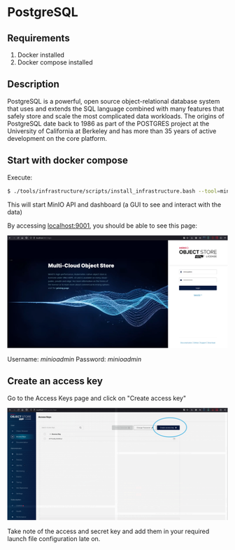 # PostgreSQL
## Requirements

1. Docker installed
2. Docker compose installed

## Description
PostgreSQL is a powerful, open source object-relational database system that uses and extends the SQL language combined with many features that safely store and scale the most complicated data workloads. The origins of PostgreSQL date back to 1986 as part of the POSTGRES project at the University of California at Berkeley and has more than 35 years of active development on the core platform.

## Start with docker compose
Execute:

```bash
$ ./tools/infrastructure/scripts/install_infrastructure.bash --tool=minio --install-type=docker
```

This will start MinIO API and dashboard (a GUI to see and interact with the data)

By accessing [localhost:9001](http://localhost:9001), you should be able to see this page:

![MinIO](../../images/minio.png)

Username: *minioadmin*
Password: *minioadmin*

## Create an access key

Go to the Access Keys page and click on "Create access key"

![MinIO Access Keys](../../images/minio-access-keys.png)

Take note of the access and secret key and add them in your required launch file configuration late on.
